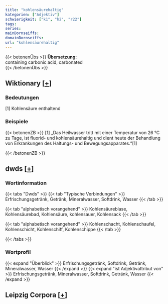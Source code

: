 ```yaml
---
title: "kohlensäurehaltig"
kategorien: ["Adjektiv"]
schwierigkeit: ["k1", "h2", "r22"]
tags:
series:
mainDornseiffs:
domainDornseiffs:
url: "kohlensäurehaltig"
---
```


{{< betonenÜbs >}}
**Übersetzung:**  
containing carbonic acid, carbonated  
{{< /betonenÜbs >}}

## Wiktionary [[+](https://de.wiktionary.org/wiki/kohlensäurehaltig)]

### Bedeutungen
[1] Kohlensäure enthaltend  

### Beispiele
{{< betonenZB >}}
[1] „Das Heilwasser tritt mit einer Temperatur von 26 °C zu Tage, ist fluorid- und kohlensäurehaltig und dient heute der Behandlung von Erkrankungen des Haltungs- und Bewegungsapparates.“[1]  

{{< /betonenZB >}}


## dwds [[+](https://www.dwds.de/wb/kohlensäurehaltig)]

### Wortinformation
{{< tabs "Dwds" >}}
{{< tab "Typische Verbindungen" >}}
Erfrischungsgetränk, Getränk, Mineralwasser, Softdrink, Wasser
{{< /tab >}}

{{< tab "alphabetisch vorangehend" >}}
Kohlensäureblase, Kohlensäurebad, Kohlensäure, kohlensauer, Kohlensack
{{< /tab >}}

{{< tab "alphabetisch vorangehend" >}}
Kohlenschacht, Kohlenschaufel, Kohlenschicht, Kohlenschiff, Kohlenschippe
{{< /tab >}}

{{< /tabs >}}

### Wortprofil
{{< expand "Überblick" >}} Erfrischungsgetränk, Softdrink, Getränk, Mineralwasser, Wasser {{< /expand >}}
{{< expand "ist Adjektivattribut von" >}} Erfrischungsgetränk, Mineralwasser, Softdrink, Getränk, Wasser {{< /expand >}}

## Leipzig Corpora [[+](https://corpora.uni-leipzig.de/en/res?word=kohlensäurehaltig&corpusId=deu_newscrawl-public_2018)]

